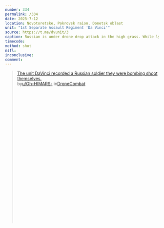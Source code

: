 ```yaml
---
number: 334
permalink: /334
date: 2025-7-12
location: Novotoretske, Pokrovsk raion, Donetsk oblast
unit: "1st Separate Assault Regiment 'Da Vinci'"
source: https://t.me/dvunit/3
caption: Russian is under drone drop attack in the high grass. While lying on his side, apparently injured, he grabs his AK and shoots himself
timecode: 
method: shot
nsfl: 
inconclusive: 
comment: 
---
```

<blockquote class="reddit-embed-bq" style="height:500px" data-embed-height="740"><a href="https://www.reddit.com/r/DroneCombat/comments/1m7x5em/the_unit_davinci_recorded_a_russian_soldier_they/">The unit DaVinci recorded a Russian soldier they were bombing shoot themselves.</a><br> by<a href="https://www.reddit.com/user/Oh-HIMARS-/">u/Oh-HIMARS-</a> in<a href="https://www.reddit.com/r/DroneCombat/">DroneCombat</a></blockquote><script async="" src="https://embed.reddit.com/widgets.js" charset="UTF-8"></script>